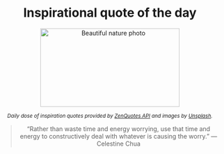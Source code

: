 
<div align="center">

# Inspirational quote of the day

<img src="./data/photo.jpeg" alt="Beautiful nature photo" width="320" height="180">

<sub><i>Daily dose of inspiration quotes provided by [ZenQuotes API](https://zenquotes.io/) and images by [Unsplash](https://unsplash.com/).</i></sub>


<blockquote>&ldquo;Rather than waste time and energy worrying, use that time and energy to constructively deal with whatever is causing the worry.&rdquo; &mdash; <footer>Celestine Chua</footer></blockquote>

</div>
